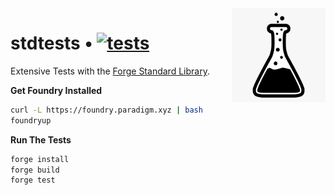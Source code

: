 <img align="right" width="150" height="150" top="100" src="./assets/vat.png">

# stdtests • [![tests](https://github.com/abigger87/stdtests/actions/workflows/tests.yml/badge.svg)](https://github.com/abigger87/stdtests/actions/workflows/tests.yml)


Extensive Tests with the [Forge Standard Library](https://github.com/foundry-rs/forge-std).

**Get Foundry Installed**
```bash
curl -L https://foundry.paradigm.xyz | bash
foundryup
```

**Run The Tests**
```bash
forge install
forge build
forge test
```
